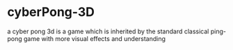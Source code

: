 # cyberPong-3D
a cyber pong 3d is a game which is inherited by the standard  classical ping-pong game with more visual effects and understanding 
